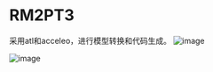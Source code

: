 # RM2PT3
采用atl和acceleo，进行模型转换和代码生成。
![image](https://github.com/Winmer6/RM2PT3/assets/72688996/4254b1bf-3e75-4928-b564-ee948735853f)

![image](https://github.com/Winmer6/RM2PT3/assets/72688996/fe69315d-5916-4c40-a952-9b0d18ca7d51)
